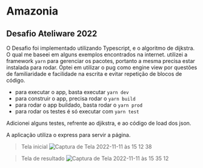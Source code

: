 # Amazonia

## Desafio Ateliware 2022

O Desafio foi implementado utilizando Typescript, e o algoritmo de dijkstra. O qual me baseei em alguns exemplos
encontrados na internet. utilizei a framework `yarn` para gerenciar os pacotes, portanto a mesma precisa estar instalada
para rodar. Optei em utilizar o pug como engine view por questões de familiaridade e facilidade na escrita e evitar
repetição de blocos de código.

- para executar o app, basta executar `yarn dev`
- para construir o app, precisa rodar o `yarn build`
- para rodar o app buildado, basta rodar o `yarn prod`
- para rodar os testes é só executar com `yarn test`

Adicionei alguns testes, refrente ao djikstra, e ao código de load dos json.

A aplicação utiliza o express para servir a página.

> Tela inicial
![Captura de Tela 2022-11-11 às 15 12 38](https://user-images.githubusercontent.com/3870444/201407234-702c0a93-2d1f-4fe3-b71e-22a7de63f0c1.png)

> Tela de resultado
![Captura de Tela 2022-11-11 às 15 35 12](https://user-images.githubusercontent.com/3870444/201408338-8cf65a57-09ab-4d6f-a3cb-a97000d017c4.png)
